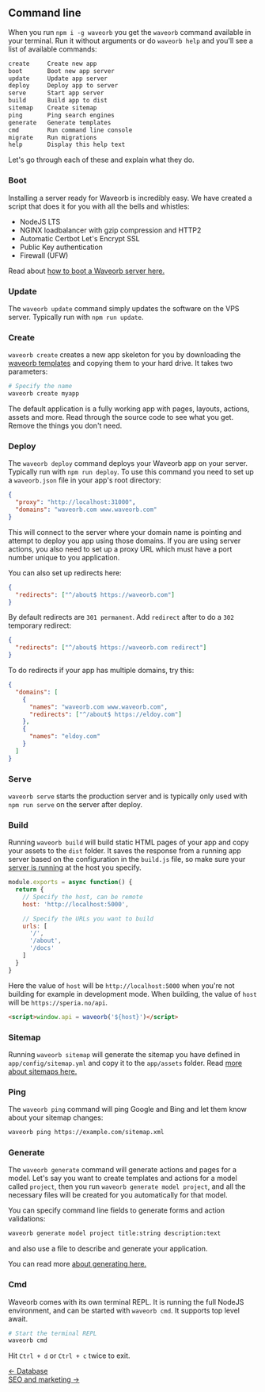## Command line
When you run `npm i -g waveorb` you get the `waveorb` command available in your terminal. Run it without arguments or do `waveorb help` and you'll see a list of available commands:
```md
create     Create new app
boot       Boot new app server
update     Update app server
deploy     Deploy app to server
serve      Start app server
build      Build app to dist
sitemap    Create sitemap
ping       Ping search engines
generate   Generate templates
cmd        Run command line console
migrate    Run migrations
help       Display this help text
```

Let's go through each of these and explain what they do.

### Boot

Installing a server ready for Waveorb is incredibly easy. We have created a script that does it for you with all the bells and whistles:

* NodeJS LTS
* NGINX loadbalancer with gzip compression and HTTP2
* Automatic Certbot Let's Encrypt SSL
* Public Key authentication
* Firewall (UFW)

Read about [how to boot a Waveorb server here.](https://github.com/eldoy/waveorb-server#readme)

### Update

The `waveorb update` command simply updates the software on the VPS server. Typically run with `npm run update`.

### Create

`waveorb create` creates a new app skeleton for you by downloading the [waveorb templates](https://github.com/eldoy/waveorb-templates) and copying them to your hard drive. It takes two parameters:
```bash
# Specify the name
waveorb create myapp
```
The default application is a fully working app with pages, layouts, actions, assets and more. Read through the source code to see what you get. Remove the things you don't need.

### Deploy
The `waveorb deploy` command deploys your Waveorb app on your server. Typically run with `npm run deploy`. To use this command you need to set up a `waveorb.json` file in your app's root directory:
```json
{
  "proxy": "http://localhost:31000",
  "domains": "waveorb.com www.waveorb.com"
}
```

This will connect to the server where your domain name is pointing and attempt to deploy you app using those domains. If you are using server actions, you also need to set up a proxy URL which must have a port number unique to you application.

You can also set up redirects here:
```json
{
  "redirects": ["^/about$ https://waveorb.com"]
}
```
By default redirects are `301 permanent`. Add `redirect` after to do a `302` temporary redirect:
```json
{
  "redirects": ["^/about$ https://waveorb.com redirect"]
}
```

To do redirects if your app has multiple domains, try this:
```json
{
  "domains": [
    {
      "names": "waveorb.com www.waveorb.com",
      "redirects": ["^/about$ https://eldoy.com"]
    },
    {
      "names": "eldoy.com"
    }
  ]
}
```

### Serve
`waveorb serve` starts the production server and is typically only used with `npm run serve` on the server after deploy.

### Build
Running `waveorb build` will build static HTML pages of your app and copy your assets to the `dist` folder. It saves the response from a running app server based on the configuration in the `build.js` file, so make sure your [server is running](/doc/getting-started) at the host you specify.
```js
module.exports = async function() {
  return {
    // Specify the host, can be remote
    host: 'http://localhost:5000',

    // Specify the URLs you want to build
    urls: [
      '/',
      '/about',
      '/docs'
    ]
  }
}
```

Here the value of `host` will be `http://localhost:5000` when you're not building for example in development mode. When building, the value of `host` will be `https://speria.no/api`.
```html
<script>window.api = waveorb('${host}')</script>
```

### Sitemap
Running `waveorb sitemap` will generate the sitemap you have defined in `app/config/sitemap.yml` and copy it to the `app/assets` folder. Read [more about sitemaps here.](/doc/seo-and-marketing#sitemap)

### Ping
The `waveorb ping` command will ping Google and Bing and let them know about your sitemap changes:
```bash
waveorb ping https://example.com/sitemap.xml
```

### Generate
The `waveorb generate` command will generate actions and pages for a model. Let's say you want to create templates and actions for a model called `project`, then you run `waveorb generate model project`, and all the necessary files will be created for you automatically for that model.

You can specify command line fields to generate forms and action validations:
```bash
waveorb generate model project title:string description:text
```
and also use a file to describe and generate your application.

You can read more [about generating here.](https://github.com/eldoy/waveorb-generate)

### Cmd
Waveorb comes with its own terminal REPL. It is running the full NodeJS environment, and can be started with `waveorb cmd`. It supports top level await.
```bash
# Start the terminal REPL
waveorb cmd
```

Hit `Ctrl + d` or `Ctrl + c` twice to exit.

<div class="nav">
  <div><a href="/doc/database">&larr; Database</a></div>
  <div><a href="/doc/seo-and-marketing">SEO and marketing &rarr;</a></div>
</div>